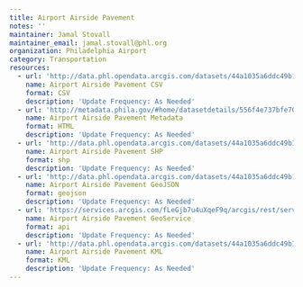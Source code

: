 ```yaml
---
title: Airport Airside Pavement
notes: ''
maintainer: Jamal Stovall
maintainer_email: jamal.stovall@phl.org
organization: Philadelphia Airport
category: Transportation
resources:
  - url: 'http://data.phl.opendata.arcgis.com/datasets/44a1035a6ddc49b1a4c49a389abf21ac_0.csv'
    name: Airport Airside Pavement CSV
    format: CSV
    description: 'Update Frequency: As Needed'
  - url: 'http://metadata.phila.gov/#home/datasetdetails/556f4e737bfe70a02e534128/representationdetails/556f5045391445a93c097f18/'
    name: Airport Airside Pavement Metadata
    format: HTML
    description: 'Update Frequency: As Needed'
  - url: 'http://data.phl.opendata.arcgis.com/datasets/44a1035a6ddc49b1a4c49a389abf21ac_0.zip'
    name: Airport Airside Pavement SHP
    format: shp
    description: 'Update Frequency: As Needed'
  - url: 'http://data.phl.opendata.arcgis.com/datasets/44a1035a6ddc49b1a4c49a389abf21ac_0.geojson'
    name: Airport Airside Pavement GeoJSON
    format: geojson
    description: 'Update Frequency: As Needed'
  - url: 'https://services.arcgis.com/fLeGjb7u4uXqeF9q/arcgis/rest/services/Airside_Pavement/FeatureServer/0/query?outFields=*&where=1%3D1'
    name: Airport Airside Pavement GeoService
    format: api
    description: 'Update Frequency: As Needed'
  - url: 'http://data.phl.opendata.arcgis.com/datasets/44a1035a6ddc49b1a4c49a389abf21ac_0.kml'
    name: Airport Airside Pavement KML
    format: KML
    description: 'Update Frequency: As Needed'
---
```

